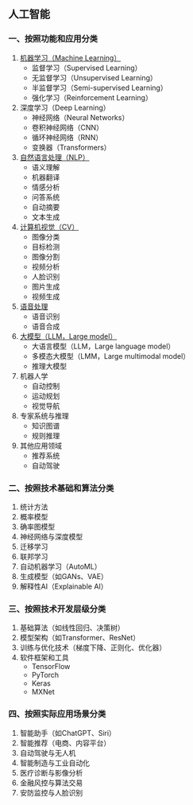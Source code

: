 ## 人工智能

### 一、按照功能和应用分类

1. [机器学习（Machine Learning）](./机器学习.md)
   - 监督学习（Supervised Learning）
   - 无监督学习（Unsupervised Learning）
   - 半监督学习（Semi-supervised Learning）
   - 强化学习（Reinforcement Learning）
2. 深度学习（Deep Learning）
   - 神经网络（Neural Networks）
   - 卷积神经网络（CNN）
   - 循环神经网络（RNN）
   - 变换器（Transformers）
3. [自然语言处理（NLP）](自然语言处理.md)
   - 语义理解
   - 机器翻译
   - 情感分析
   - 问答系统
   - 自动摘要
   - 文本生成
4. [计算机视觉（CV）](./计算机视觉.md)
   - 图像分类
   - 目标检测
   - 图像分割
   - 视频分析
   - 人脸识别
   - 图片生成
   - 视频生成
5. [语音处理](./语音处理.md)
   - 语音识别
   - 语音合成
6. [大模型（LLM，Large model）](./大模型.md)
   - 大语言模型（LLM，Large language model）
   - 多模态大模型（LMM，Large multimodal model）
   - 推理大模型
7. 机器人学
   - 自动控制
   - 运动规划
   - 视觉导航
8. 专家系统与推理
   - 知识图谱
   - 规则推理
9. 其他应用领域
   - 推荐系统
   - 自动驾驶

### 二、按照技术基础和算法分类

1. 统计方法
2. 概率模型
3. 确率图模型
4. 神经网络与深度模型
5. 迁移学习
6. 联邦学习
7. 自动机器学习（AutoML）
8. 生成模型（如GANs、VAE）
9. 解释性AI（Explainable AI）

### 三、按照技术开发层级分类

1. 基础算法（如线性回归、决策树）
2. 模型架构（如Transformer、ResNet）
3. 训练与优化技术（梯度下降、正则化、优化器）
4. 软件框架和工具
   - TensorFlow
   - PyTorch
   - Keras
   - MXNet

### 四、按照实际应用场景分类

1. 智能助手（如ChatGPT、Siri）
2. 智能推荐（电商、内容平台）
3. 自动驾驶与无人机
4. 智能制造与工业自动化
5. 医疗诊断与影像分析
6. 金融风控与算法交易
7. 安防监控与人脸识别
